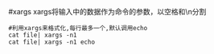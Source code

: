 #xargs
xargs将输入中的数据作为命令的参数，以空格和\n分割

```shell
#利用xargs来格式化,每行最多一个,默认调用echo
cat file| xargs -n1 
cat file| xargs -n1 echo 
```